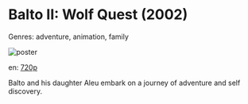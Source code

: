 # Balto II: Wolf Quest (2002)

Genres: adventure, animation, family

![poster](http://image.tmdb.org/t/p/w500/sR9n7dO25Euiu29OoSp9tDP0bU1.jpg)

en:
  [720p](magnet:?xt=urn:btih:1E9B33879D7EFA1664C84D6427954A2D5D11E49B&tr=udp://glotorrents.pw:6969/announce&tr=udp://tracker.opentrackr.org:1337/announce&tr=udp://torrent.gresille.org:80/announce&tr=udp://tracker.openbittorrent.com:80&tr=udp://tracker.coppersurfer.tk:6969&tr=udp://tracker.leechers-paradise.org:6969&tr=udp://p4p.arenabg.ch:1337&tr=udp://tracker.internetwarriors.net:1337)
  


Balto and his daughter Aleu embark on a journey of adventure and self discovery.
